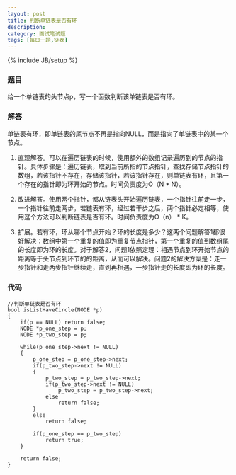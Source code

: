 ```yaml
---
layout: post
title: 判断单链表是否有环
description: 
category: 面试笔试题
tags: [每日一题,链表]
---
```

{% include JB/setup %}

### 题目
给一个单链表的头节点p，写一个函数判断该单链表是否有环。

### 解答
单链表有环，即单链表的尾节点不再是指向NULL，而是指向了单链表中的某一个节点。

1. 直观解答。可以在遍历链表的时候，使用额外的数组记录遍历到的节点的指针。具体步骤是：遍历链表，取到当前所指的节点指针，查找存储节点指针的数组，若该指针不存在，存储该指针，若该指针存在，则单链表有环，且第一个存在的指针即为环开始的节点。时间负责度为O（N * N）。

2. 改进解答。使用两个指针，都从链表头开始遍历链表，一个指针往前走一步，一个指针往前走两步，若链表有环，经过若干步之后，两个指针必定相等，使用这个方法可以判断链表是否有环。时间负责度为O（n） * K。

3. 扩展。若有环，环从哪个节点开始？环的长度是多少？这两个问题解答1都很好解决：数组中第一个重复的值即为重复节点指针，第一个重复的值到数组尾的长度即为环的长度。对于解答2，问题1依照定理：相遇节点到环开始节点的距离等于头节点到环节的的距离，从而可以解决。问题2的解决方案是：走一步指针和走两步指针继续走，直到再相遇，一步指针走的长度即为环的长度。


### 代码
  	//判断单链表是否有环
	bool isListHaveCircle(NODE *p)
	{
		if(p == NULL) return false;
		NODE *p_one_step = p;
		NODE *p_two_step = p;
	
		while(p_one_step->next != NULL)
		{
			p_one_step = p_one_step->next;
			if(p_two_step->next != NULL)
			{
				p_two_step = p_two_step->next;
				if(p_two_step->next != NULL)
					p_two_step = p_two_step->next;
				else
					return false;
			}
			else
				return false;

			if(p_one_step == p_two_step)
				return true;
		}
	
		return false;
	}
